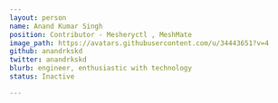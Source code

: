 ```yaml
---
layout: person
name: Anand Kumar Singh
position: Contributor - Mesheryctl , MeshMate
image_path: https://avatars.githubusercontent.com/u/34443651?v=4
github: anandrkskd
twitter: anandrkskd
blurb: engineer, enthusiastic with technology
status: Inactive

---
```

